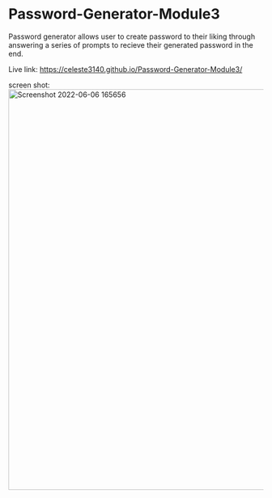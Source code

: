 # Password-Generator-Module3

Password generator allows user to create password to their liking through answering a series of prompts to recieve their generated password in the end.

Live link:  https://celeste3140.github.io/Password-Generator-Module3/

screen shot:
<img width="793" alt="Screenshot 2022-06-06 165656" src="https://user-images.githubusercontent.com/105468134/172268046-496d3584-3367-4771-bd1c-17d1a0a0867f.png">

